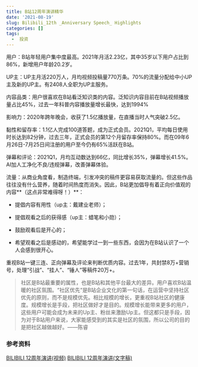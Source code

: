 ```yaml
---
title: B站12周年演讲精华
date: '2021-08-19'
slug: Bilibili_12th _Anniversary Speech_ Highlights
categories: []
tags:
  -  投资
---
```


用户：B站年轻用户集中度最高。2021年月活2.23亿，其中35岁以下用户占比到86%，新增用户年龄20.2岁。

UP主：UP主月活220万人，月均视频投稿量770万条。70%的流量分配给中小UP主及新的UP主。有2408人全职为UP主服务。

内容品类：用户很喜欢在B站看泛知识类的内容。泛知识内容目前在B站视频播放量占比45%，过去一年科普内容播放量增长最快，达到1994%

影响力：2020年跨年晚会，收获了1.5亿播放量，在直播当时人气突破2.5亿。

黏性和留存率：1.1亿人完成100道答题，成为正式会员。2021Q1，平均每日使用时长达到82分钟，过去三年，正式会员的第12个月留存率保持80%。而在09年6月26日-7月25日间注册的用户至今仍有65%活跃在B站。

弹幕和评论：2021Q1，月均互动数达到66亿，同比增长35%，弹幕增长41.5%。AI加人工净化不良/违规弹幕，改善弹幕体验。

流量：从商业角度看，制造终端，引发冲突的稿件更容易获取流量的。但这些作品往往没有什么营养，随着时间热度而消失。因此，B站更加倡导有着正向价值观的内容**（这点非常难得呀！）**：

* 提倡内容有用性（up主：戴建业老师）；

* 提倡观看之后的获得感（up主：蜡笔和小勋）；
* 鼓励观看后是开心的；
* 希望观看之后是感动的，希望能学过一到一些东西，会因为在B站认识了一个人会感到很开心。

重视B站一键三连、正向弹幕及评论来判断优质内容。过去1年，共封禁8万+营销号，处理“引战”、“挂人”、“锤人”等稿件20万+。

> 社区是B站最重要的属性，也是B站和其他平台最大的差异。用户喜欢B站温暖的社区氛围。“社区优先“是B站企业文化的第一句话，在运营中坚持社区优先的原则，而不是规模优先。相比规模的增长，更重视B站社区的健康度。规模增长是手段，把社区做好才是目的。规模增长能带来更多的用户，这些用户可能会成为未来的Up主、粉丝来激励Up主。但这都只是手段，因为对于B站用户来说，大家能感受到的其实是社区的氛围，所以公司的目的是把社区越做越好。——陈睿

### 参考资料

[BILIBILI 12周年演讲(视频)](https://www.bilibili.com/video/BV1CV411s7jd?from=search&seid=5088586314897912218)
[BILIBILI 12周年演讲(文字稿)](https://www.zhitongcaijing.com/content/detail/501976.html)



